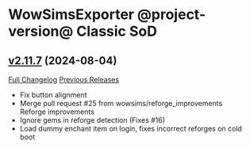 # WowSimsExporter @project-version@ Classic SoD

## [v2.11.7](https://github.com/wowsims/exporter/tree/v2.11.7) (2024-08-04)
[Full Changelog](https://github.com/wowsims/exporter/compare/v2.11.6...v2.11.7) [Previous Releases](https://github.com/wowsims/exporter/releases)

- Fix button alignment  
- Merge pull request #25 from wowsims/reforge\_improvements  
    Reforge improvements  
- Ignore gems in reforge detection (Fixes #16)  
- Load dummy enchant item on login, fixes incorrect reforges on cold boot  
